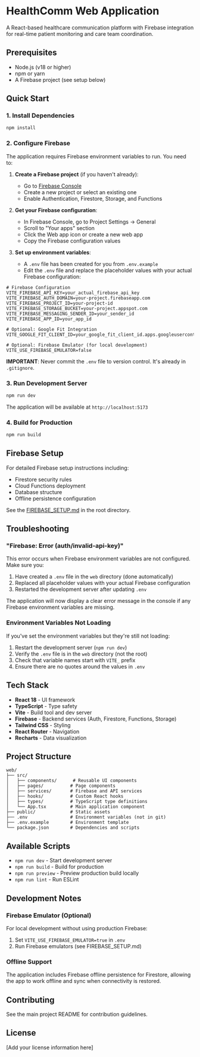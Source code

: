 # HealthComm Web Application

A React-based healthcare communication platform with Firebase integration for real-time patient monitoring and care team coordination.

## Prerequisites

- Node.js (v18 or higher)
- npm or yarn
- A Firebase project (see setup below)

## Quick Start

### 1. Install Dependencies

```bash
npm install
```

### 2. Configure Firebase

The application requires Firebase environment variables to run. You need to:

1. **Create a Firebase project** (if you haven't already):
   - Go to [Firebase Console](https://console.firebase.google.com/)
   - Create a new project or select an existing one
   - Enable Authentication, Firestore, Storage, and Functions

2. **Get your Firebase configuration**:
   - In Firebase Console, go to Project Settings → General
   - Scroll to "Your apps" section
   - Click the Web app icon or create a new web app
   - Copy the Firebase configuration values

3. **Set up environment variables**:
   - A `.env` file has been created for you from `.env.example`
   - Edit the `.env` file and replace the placeholder values with your actual Firebase configuration:

```env
# Firebase Configuration
VITE_FIREBASE_API_KEY=your_actual_firebase_api_key
VITE_FIREBASE_AUTH_DOMAIN=your-project.firebaseapp.com
VITE_FIREBASE_PROJECT_ID=your-project-id
VITE_FIREBASE_STORAGE_BUCKET=your-project.appspot.com
VITE_FIREBASE_MESSAGING_SENDER_ID=your_sender_id
VITE_FIREBASE_APP_ID=your_app_id

# Optional: Google Fit Integration
VITE_GOOGLE_FIT_CLIENT_ID=your_google_fit_client_id.apps.googleusercontent.com

# Optional: Firebase Emulator (for local development)
VITE_USE_FIREBASE_EMULATOR=false
```

**IMPORTANT**: Never commit the `.env` file to version control. It's already in `.gitignore`.

### 3. Run Development Server

```bash
npm run dev
```

The application will be available at `http://localhost:5173`

### 4. Build for Production

```bash
npm run build
```

## Firebase Setup

For detailed Firebase setup instructions including:
- Firestore security rules
- Cloud Functions deployment
- Database structure
- Offline persistence configuration

See the [FIREBASE_SETUP.md](../FIREBASE_SETUP.md) in the root directory.

## Troubleshooting

### "Firebase: Error (auth/invalid-api-key)"

This error occurs when Firebase environment variables are not configured. Make sure you:

1. Have created a `.env` file in the `web` directory (done automatically)
2. Replaced all placeholder values with your actual Firebase configuration
3. Restarted the development server after updating `.env`

The application will now display a clear error message in the console if any Firebase environment variables are missing.

### Environment Variables Not Loading

If you've set the environment variables but they're still not loading:

1. Restart the development server (`npm run dev`)
2. Verify the `.env` file is in the `web` directory (not the root)
3. Check that variable names start with `VITE_` prefix
4. Ensure there are no quotes around the values in `.env`

## Tech Stack

- **React 18** - UI framework
- **TypeScript** - Type safety
- **Vite** - Build tool and dev server
- **Firebase** - Backend services (Auth, Firestore, Functions, Storage)
- **Tailwind CSS** - Styling
- **React Router** - Navigation
- **Recharts** - Data visualization

## Project Structure

```
web/
├── src/
│   ├── components/      # Reusable UI components
│   ├── pages/          # Page components
│   ├── services/       # Firebase and API services
│   ├── hooks/          # Custom React hooks
│   ├── types/          # TypeScript type definitions
│   └── App.tsx         # Main application component
├── public/             # Static assets
├── .env                # Environment variables (not in git)
├── .env.example        # Environment template
└── package.json        # Dependencies and scripts
```

## Available Scripts

- `npm run dev` - Start development server
- `npm run build` - Build for production
- `npm run preview` - Preview production build locally
- `npm run lint` - Run ESLint

## Development Notes

### Firebase Emulator (Optional)

For local development without using production Firebase:

1. Set `VITE_USE_FIREBASE_EMULATOR=true` in `.env`
2. Run Firebase emulators (see FIREBASE_SETUP.md)

### Offline Support

The application includes Firebase offline persistence for Firestore, allowing the app to work offline and sync when connectivity is restored.

## Contributing

See the main project README for contribution guidelines.

## License

[Add your license information here]
